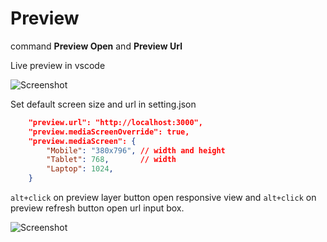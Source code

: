# Preview

command **Preview Open** and **Preview Url**

Live preview in vscode

![Screenshot](https://raw.githubusercontent.com/jabed-dev/vscode-preview/main/Screenshot-1.png)

Set default screen size and url in setting.json
```json
    "preview.url": "http://localhost:3000",
	"preview.mediaScreenOverride": true,
    "preview.mediaScreen": {
        "Mobile": "380x796", // width and height
        "Tablet": 768,       // width
        "Laptop": 1024, 
    }
```

`alt+click` on preview layer button open responsive view and `alt+click` on preview refresh button open url input box.

![Screenshot](https://raw.githubusercontent.com/jabed-dev/vscode-preview/main/Screenshot-2.png)